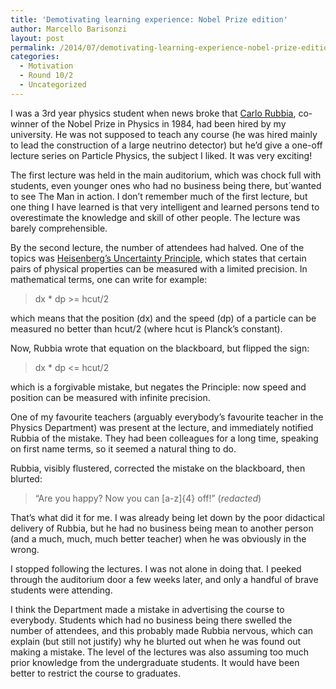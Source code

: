 ```yaml
---
title: 'Demotivating learning experience: Nobel Prize edition'
author: Marcello Barisonzi
layout: post
permalink: /2014/07/demotivating-learning-experience-nobel-prize-edition/
categories:
  - Motivation
  - Round 10/2
  - Uncategorized
---
```

I was a 3rd year physics student when news broke that <a href="http://en.wikipedia.org/wiki/Carlo_Rubbia" target="_blank">Carlo Rubbia</a>, co-winner of the Nobel Prize in Physics in 1984, had been hired by my university. He was not supposed to teach any course (he was hired mainly to lead the construction of a large neutrino detector) but he&#8217;d give a one-off lecture series on Particle Physics, the subject I liked. It was very exciting!

The first lecture was held in the main auditorium, which was chock full with students, even younger ones who had no business being there, but´wanted to see The Man in action. I don&#8217;t remember much of the first lecture, but one thing I have learned is that very intelligent and learned persons tend to overestimate the knowledge and skill of other people. The lecture was barely comprehensible.

By the second lecture, the number of attendees had halved. One of the topics was <a href="http://en.wikipedia.org/wiki/Uncertainty_principle" target="_blank">Heisenberg&#8217;s Uncertainty Principle</a>, which states that certain pairs of physical properties can be measured with a limited precision. In mathematical terms, one can write for example:

> dx * dp >= hcut/2

which means that the position (dx) and the speed (dp) of a particle can be measured no better than hcut/2 (where hcut is Planck&#8217;s constant).

Now, Rubbia wrote that equation on the blackboard, but flipped the sign:

> dx * dp <= hcut/2

which is a forgivable mistake, but negates the Principle: now speed and position can be measured with infinite precision.

One of my favourite teachers (arguably everybody&#8217;s favourite teacher in the Physics Department) was present at the lecture, and immediately notified Rubbia of the mistake. They had been colleagues for a long time, speaking on first name terms, so it seemed a natural thing to do.

Rubbia, visibly flustered, corrected the mistake on the blackboard, then blurted:

> &#8220;Are you happy? Now you can [a-z]{4} off!&#8221; (*redacted*)

That&#8217;s what did it for me. I was already being let down by the poor didactical delivery of Rubbia, but he had no business being mean to another person (and a much, much, much better teacher) when he was obviously in the wrong.

I stopped following the lectures. I was not alone in doing that. I peeked through the auditorium door a few weeks later, and only a handful of brave students were attending.

I think the Department made a mistake in advertising the course to everybody. Students which had no business being there swelled the number of attendees, and this probably made Rubbia nervous, which can explain (but still not justify) why he blurted out when he was found out making a mistake. The level of the lectures was also assuming too much prior knowledge from the undergraduate students. It would have been better to restrict the course to graduates.

&nbsp;

&nbsp;

&nbsp;

&nbsp;

&nbsp;

&nbsp;

&nbsp;

&nbsp;

&nbsp;

&nbsp;

&nbsp;

&nbsp;